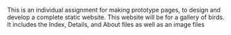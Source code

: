 This is an individual assignment for making prototype pages, to design and develop a complete static website.
This website will be for a gallery of birds.
It includes the Index, Details, and About files as well as an image files
